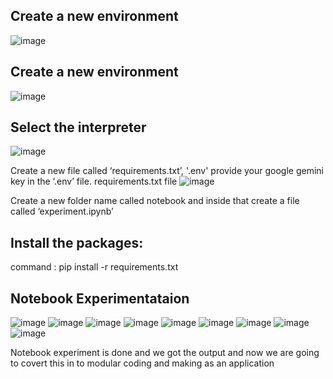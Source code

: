 ## Create a new environment
![image](https://github.com/user-attachments/assets/47dfad74-8392-4c50-92a8-da4e6bf4fb28)

## Create a new environment
![image](https://github.com/user-attachments/assets/c5634b5d-3142-484f-8a62-5443aaa4ce5a)

## Select the interpreter 
![image](https://github.com/user-attachments/assets/1a490888-95e6-433d-a972-3270ddcbeaa3)

Create a new file called ‘requirements.txt’, '.env'
provide your google gemini key in the  ‘.env’ file.
requirements.txt file
![image](https://github.com/user-attachments/assets/c65e6686-0814-40b9-9038-5c8daae1d889)

Create a new folder name called notebook and inside that create a file called ‘experiment.ipynb’

## Install the packages:

command : pip install -r requirements.txt

## Notebook Experimentataion
![image](https://github.com/user-attachments/assets/50c27fa0-52b5-4372-9098-ca64e3dc49a7)
![image](https://github.com/user-attachments/assets/9974db1d-7202-49e3-a895-3a412643a8d3)
![image](https://github.com/user-attachments/assets/249d0d32-46b7-4953-8105-8e7f07593865)
![image](https://github.com/user-attachments/assets/b829b05e-8b45-4a2a-aa1e-64d90aa28353)
![image](https://github.com/user-attachments/assets/abb9382e-221d-4fc8-8c63-748c2e79e220)
![image](https://github.com/user-attachments/assets/6aca6f01-6394-407b-85b3-ba68d8be6119)
![image](https://github.com/user-attachments/assets/47128f9e-8133-4916-b516-23b6119d7068)
![image](https://github.com/user-attachments/assets/732eda6b-bf78-4642-82d2-3f6f82f64f76)
![image](https://github.com/user-attachments/assets/49b3e5e5-77b4-48fd-b407-58b42f0504ac)

Notebook experiment is done and we got the output and now we are going to covert this in to modular coding and making as an application





















